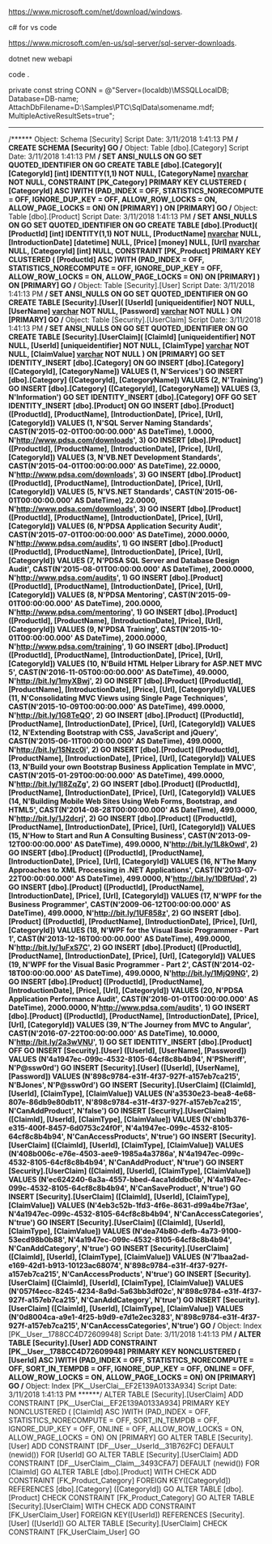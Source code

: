 https://www.microsoft.com/net/download/windows.

c# for vs code

https://www.microsoft.com/en-us/sql-server/sql-server-downloads.


dotnet new webapi

code .

private const string CONN = @"Server=(localdb)\MSSQLLocalDB;
Database=DB-name;
AttachDbFilename=D:\Samples\PTC\SqlData\somename.mdf;
MultipleActiveResultSets=true";

----------------------------------------------------------------
/****** Object:  Schema [Security]    Script Date: 3/11/2018 1:41:13 PM ******/
CREATE SCHEMA [Security]
GO
/****** Object:  Table [dbo].[Category]    Script Date: 3/11/2018 1:41:13 PM ******/
SET ANSI_NULLS ON
GO
SET QUOTED_IDENTIFIER ON
GO
CREATE TABLE [dbo].[Category](
	[CategoryId] [int] IDENTITY(1,1) NOT NULL,
	[CategoryName] [nvarchar](30) NOT NULL,
 CONSTRAINT [PK_Category] PRIMARY KEY CLUSTERED 
(
	[CategoryId] ASC
)WITH (PAD_INDEX = OFF, STATISTICS_NORECOMPUTE = OFF, IGNORE_DUP_KEY = OFF, ALLOW_ROW_LOCKS = ON, ALLOW_PAGE_LOCKS = ON) ON [PRIMARY]
) ON [PRIMARY]
GO
/****** Object:  Table [dbo].[Product]    Script Date: 3/11/2018 1:41:13 PM ******/
SET ANSI_NULLS ON
GO
SET QUOTED_IDENTIFIER ON
GO
CREATE TABLE [dbo].[Product](
	[ProductId] [int] IDENTITY(1,1) NOT NULL,
	[ProductName] [nvarchar](80) NULL,
	[IntroductionDate] [datetime] NULL,
	[Price] [money] NULL,
	[Url] [nvarchar](255) NULL,
	[CategoryId] [int] NULL,
 CONSTRAINT [PK_Product] PRIMARY KEY CLUSTERED 
(
	[ProductId] ASC
)WITH (PAD_INDEX = OFF, STATISTICS_NORECOMPUTE = OFF, IGNORE_DUP_KEY = OFF, ALLOW_ROW_LOCKS = ON, ALLOW_PAGE_LOCKS = ON) ON [PRIMARY]
) ON [PRIMARY]
GO
/****** Object:  Table [Security].[User]    Script Date: 3/11/2018 1:41:13 PM ******/
SET ANSI_NULLS ON
GO
SET QUOTED_IDENTIFIER ON
GO
CREATE TABLE [Security].[User](
	[UserId] [uniqueidentifier] NOT NULL,
	[UserName] [varchar](255) NOT NULL,
	[Password] [varchar](255) NOT NULL
) ON [PRIMARY]
GO
/****** Object:  Table [Security].[UserClaim]    Script Date: 3/11/2018 1:41:13 PM ******/
SET ANSI_NULLS ON
GO
SET QUOTED_IDENTIFIER ON
GO
CREATE TABLE [Security].[UserClaim](
	[ClaimId] [uniqueidentifier] NOT NULL,
	[UserId] [uniqueidentifier] NOT NULL,
	[ClaimType] [varchar](100) NOT NULL,
	[ClaimValue] [varchar](50) NOT NULL
) ON [PRIMARY]
GO
SET IDENTITY_INSERT [dbo].[Category] ON 
GO
INSERT [dbo].[Category] ([CategoryId], [CategoryName]) VALUES (1, N'Services')
GO
INSERT [dbo].[Category] ([CategoryId], [CategoryName]) VALUES (2, N'Training')
GO
INSERT [dbo].[Category] ([CategoryId], [CategoryName]) VALUES (3, N'Information')
GO
SET IDENTITY_INSERT [dbo].[Category] OFF
GO
SET IDENTITY_INSERT [dbo].[Product] ON 
GO
INSERT [dbo].[Product] ([ProductId], [ProductName], [IntroductionDate], [Price], [Url], [CategoryId]) VALUES (1, N'SQL Server Naming Standards', CAST(N'2015-02-01T00:00:00.000' AS DateTime), 1.0000, N'http://www.pdsa.com/downloads', 3)
GO
INSERT [dbo].[Product] ([ProductId], [ProductName], [IntroductionDate], [Price], [Url], [CategoryId]) VALUES (3, N'VB.NET Development Standards', CAST(N'2015-04-01T00:00:00.000' AS DateTime), 22.0000, N'http://www.pdsa.com/downloads', 3)
GO
INSERT [dbo].[Product] ([ProductId], [ProductName], [IntroductionDate], [Price], [Url], [CategoryId]) VALUES (5, N'VS.NET Standards', CAST(N'2015-06-01T00:00:00.000' AS DateTime), 22.0000, N'http://www.pdsa.com/downloads', 3)
GO
INSERT [dbo].[Product] ([ProductId], [ProductName], [IntroductionDate], [Price], [Url], [CategoryId]) VALUES (6, N'PDSA Application Security Audit', CAST(N'2015-07-01T00:00:00.000' AS DateTime), 2000.0000, N'http://www.pdsa.com/audits', 1)
GO
INSERT [dbo].[Product] ([ProductId], [ProductName], [IntroductionDate], [Price], [Url], [CategoryId]) VALUES (7, N'PDSA SQL Server and Database Design Audit', CAST(N'2015-08-01T00:00:00.000' AS DateTime), 2000.0000, N'http://www.pdsa.com/audits', 1)
GO
INSERT [dbo].[Product] ([ProductId], [ProductName], [IntroductionDate], [Price], [Url], [CategoryId]) VALUES (8, N'PDSA Mentoring', CAST(N'2015-09-01T00:00:00.000' AS DateTime), 200.0000, N'http://www.pdsa.com/mentoring', 1)
GO
INSERT [dbo].[Product] ([ProductId], [ProductName], [IntroductionDate], [Price], [Url], [CategoryId]) VALUES (9, N'PDSA Training', CAST(N'2015-10-01T00:00:00.000' AS DateTime), 2000.0000, N'http://www.pdsa.com/training', 1)
GO
INSERT [dbo].[Product] ([ProductId], [ProductName], [IntroductionDate], [Price], [Url], [CategoryId]) VALUES (10, N'Build HTML Helper Library for ASP.NET MVC 5', CAST(N'2016-11-05T00:00:00.000' AS DateTime), 49.0000, N'http://bit.ly/1myXBwj', 2)
GO
INSERT [dbo].[Product] ([ProductId], [ProductName], [IntroductionDate], [Price], [Url], [CategoryId]) VALUES (11, N'Consolidating MVC Views using Single Page Techniques', CAST(N'2015-10-09T00:00:00.000' AS DateTime), 499.0000, N'http://bit.ly/1G8TeQO', 2)
GO
INSERT [dbo].[Product] ([ProductId], [ProductName], [IntroductionDate], [Price], [Url], [CategoryId]) VALUES (12, N'Extending Bootstrap with CSS, JavaScript and jQuery', CAST(N'2015-06-11T00:00:00.000' AS DateTime), 499.0000, N'http://bit.ly/1SNzc0i', 2)
GO
INSERT [dbo].[Product] ([ProductId], [ProductName], [IntroductionDate], [Price], [Url], [CategoryId]) VALUES (13, N'Build your own Bootstrap Business Application Template in MVC', CAST(N'2015-01-29T00:00:00.000' AS DateTime), 499.0000, N'http://bit.ly/1I8ZqZg', 2)
GO
INSERT [dbo].[Product] ([ProductId], [ProductName], [IntroductionDate], [Price], [Url], [CategoryId]) VALUES (14, N'Building Mobile Web Sites Using Web Forms, Bootstrap, and HTML5', CAST(N'2014-08-28T00:00:00.000' AS DateTime), 499.0000, N'http://bit.ly/1J2dcrj', 2)
GO
INSERT [dbo].[Product] ([ProductId], [ProductName], [IntroductionDate], [Price], [Url], [CategoryId]) VALUES (15, N'How to Start and Run A Consulting Business', CAST(N'2013-09-12T00:00:00.000' AS DateTime), 499.0000, N'http://bit.ly/1L8kOwd', 2)
GO
INSERT [dbo].[Product] ([ProductId], [ProductName], [IntroductionDate], [Price], [Url], [CategoryId]) VALUES (16, N'The Many Approaches to XML Processing in .NET Applications', CAST(N'2013-07-22T00:00:00.000' AS DateTime), 499.0000, N'http://bit.ly/1DBfUqd', 2)
GO
INSERT [dbo].[Product] ([ProductId], [ProductName], [IntroductionDate], [Price], [Url], [CategoryId]) VALUES (17, N'WPF for the Business Programmer', CAST(N'2009-06-12T00:00:00.000' AS DateTime), 499.0000, N'http://bit.ly/1UF858z', 2)
GO
INSERT [dbo].[Product] ([ProductId], [ProductName], [IntroductionDate], [Price], [Url], [CategoryId]) VALUES (18, N'WPF for the Visual Basic Programmer - Part 1', CAST(N'2013-12-16T00:00:00.000' AS DateTime), 499.0000, N'http://bit.ly/1uFxS7C', 2)
GO
INSERT [dbo].[Product] ([ProductId], [ProductName], [IntroductionDate], [Price], [Url], [CategoryId]) VALUES (19, N'WPF for the Visual Basic Programmer - Part 2', CAST(N'2014-02-18T00:00:00.000' AS DateTime), 499.0000, N'http://bit.ly/1MjQ9NG', 2)
GO
INSERT [dbo].[Product] ([ProductId], [ProductName], [IntroductionDate], [Price], [Url], [CategoryId]) VALUES (20, N'PDSA Application Performance Audit', CAST(N'2016-01-01T00:00:00.000' AS DateTime), 2000.0000, N'http://www.pdsa.com/audits', 1)
GO
INSERT [dbo].[Product] ([ProductId], [ProductName], [IntroductionDate], [Price], [Url], [CategoryId]) VALUES (39, N'The Journey from MVC to Angular', CAST(N'2016-07-22T00:00:00.000' AS DateTime), 10.0000, N'http://bit.ly/2a3wVNU', 1)
GO
SET IDENTITY_INSERT [dbo].[Product] OFF
GO
INSERT [Security].[User] ([UserId], [UserName], [Password]) VALUES (N'4a1947ec-099c-4532-8105-64cf8c8b4b94', N'PSheriff', N'P@ssw0rd')
GO
INSERT [Security].[User] ([UserId], [UserName], [Password]) VALUES (N'898c9784-e31f-4f37-927f-a157eb7ca215', N'BJones', N'P@ssw0rd')
GO
INSERT [Security].[UserClaim] ([ClaimId], [UserId], [ClaimType], [ClaimValue]) VALUES (N'a3530e23-bea8-4e68-807e-86db9e80db11', N'898c9784-e31f-4f37-927f-a157eb7ca215', N'CanAddProduct', N'false')
GO
INSERT [Security].[UserClaim] ([ClaimId], [UserId], [ClaimType], [ClaimValue]) VALUES (N'cbb1b376-e315-400f-8457-6d0753c24f0f', N'4a1947ec-099c-4532-8105-64cf8c8b4b94', N'CanAccessProducts', N'true')
GO
INSERT [Security].[UserClaim] ([ClaimId], [UserId], [ClaimType], [ClaimValue]) VALUES (N'408b006c-e76e-4503-aee9-1985a4a3786a', N'4a1947ec-099c-4532-8105-64cf8c8b4b94', N'CanAddProduct', N'true')
GO
INSERT [Security].[UserClaim] ([ClaimId], [UserId], [ClaimType], [ClaimValue]) VALUES (N'ec624240-6a3a-4557-bbed-4aca1dddbc6b', N'4a1947ec-099c-4532-8105-64cf8c8b4b94', N'CanSaveProduct', N'true')
GO
INSERT [Security].[UserClaim] ([ClaimId], [UserId], [ClaimType], [ClaimValue]) VALUES (N'4eb3c52b-1fd3-4f6e-8631-d99a4be7f3ae', N'4a1947ec-099c-4532-8105-64cf8c8b4b94', N'CanAccessCategories', N'true')
GO
INSERT [Security].[UserClaim] ([ClaimId], [UserId], [ClaimType], [ClaimValue]) VALUES (N'dea74b80-defb-4a73-9100-53ecd98b0b88', N'4a1947ec-099c-4532-8105-64cf8c8b4b94', N'CanAddCategory', N'true')
GO
INSERT [Security].[UserClaim] ([ClaimId], [UserId], [ClaimType], [ClaimValue]) VALUES (N'71baa2ad-e169-42d1-b913-10123ac68074', N'898c9784-e31f-4f37-927f-a157eb7ca215', N'CanAccessProducts', N'true')
GO
INSERT [Security].[UserClaim] ([ClaimId], [UserId], [ClaimType], [ClaimValue]) VALUES (N'057f4ecc-8245-4234-8a9d-5a63bb3df02c', N'898c9784-e31f-4f37-927f-a157eb7ca215', N'CanAddCategory', N'true')
GO
INSERT [Security].[UserClaim] ([ClaimId], [UserId], [ClaimType], [ClaimValue]) VALUES (N'0d8004ca-a9e1-4f25-b9d9-e7d1e2ec3283', N'898c9784-e31f-4f37-927f-a157eb7ca215', N'CanAccessCategories', N'true')
GO
/****** Object:  Index [PK__User__1788CC4D72609948]    Script Date: 3/11/2018 1:41:13 PM ******/
ALTER TABLE [Security].[User] ADD  CONSTRAINT [PK__User__1788CC4D72609948] PRIMARY KEY NONCLUSTERED 
(
	[UserId] ASC
)WITH (PAD_INDEX = OFF, STATISTICS_NORECOMPUTE = OFF, SORT_IN_TEMPDB = OFF, IGNORE_DUP_KEY = OFF, ONLINE = OFF, ALLOW_ROW_LOCKS = ON, ALLOW_PAGE_LOCKS = ON) ON [PRIMARY]
GO
/****** Object:  Index [PK__UserClai__EF2E139A0133A934]    Script Date: 3/11/2018 1:41:13 PM ******/
ALTER TABLE [Security].[UserClaim] ADD  CONSTRAINT [PK__UserClai__EF2E139A0133A934] PRIMARY KEY NONCLUSTERED 
(
	[ClaimId] ASC
)WITH (PAD_INDEX = OFF, STATISTICS_NORECOMPUTE = OFF, SORT_IN_TEMPDB = OFF, IGNORE_DUP_KEY = OFF, ONLINE = OFF, ALLOW_ROW_LOCKS = ON, ALLOW_PAGE_LOCKS = ON) ON [PRIMARY]
GO
ALTER TABLE [Security].[User] ADD  CONSTRAINT [DF__User__UserId__31B762FC]  DEFAULT (newid()) FOR [UserId]
GO
ALTER TABLE [Security].[UserClaim] ADD  CONSTRAINT [DF__UserClaim__Claim__3493CFA7]  DEFAULT (newid()) FOR [ClaimId]
GO
ALTER TABLE [dbo].[Product]  WITH CHECK ADD  CONSTRAINT [FK_Product_Category] FOREIGN KEY([CategoryId])
REFERENCES [dbo].[Category] ([CategoryId])
GO
ALTER TABLE [dbo].[Product] CHECK CONSTRAINT [FK_Product_Category]
GO
ALTER TABLE [Security].[UserClaim]  WITH CHECK ADD  CONSTRAINT [FK_UserClaim_User] FOREIGN KEY([UserId])
REFERENCES [Security].[User] ([UserId])
GO
ALTER TABLE [Security].[UserClaim] CHECK CONSTRAINT [FK_UserClaim_User]
GO